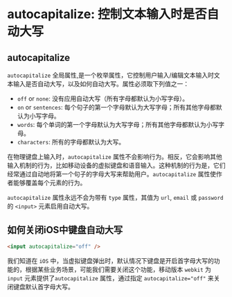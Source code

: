 # autocapitalize: 控制文本输入时是否自动大写

## autocapitalize

`autocapitalize` 全局属性,是一个枚举属性，它控制用户输入/编辑文本输入时文本输入是否自动大写，以及如何自动大写。属性必须取下列值之一：

* `off` or `none`: 没有应用自动大写（所有字母都默认为小写字母）。
* `on` or `sentences`: 每个句子的第一个字母默认为大写字母；所有其他字母都默认为小写字母。
* `words`: 每个单词的第一个字母默认为大写字母；所有其他字母都默认为小写字母。
* `characters`: 所有的字母都默认为大写。

在物理键盘上输入时，`autocapitalize` 属性不会影响行为。相反，它会影响其他输入机制的行为，比如移动设备的虚拟键盘和语音输入。这种机制的行为是，它们经常通过自动地将第一个句子的字母大写来帮助用户。`autocapitalize` 属性使作者能够覆盖每个元素的行为。

`autocapitalize` 属性永远不会为带有 `type` 属性，其值为 `url`, `email` 或 `password` 的 `<input>` 元素启用自动大写。

## 如何关闭iOS中键盘自动大写

```html
<input autocapitalize="off" />
```

我们知道在 `iOS` 中，当虚拟键盘弹出时，默认情况下键盘是开启首字母大写的功能的，根据某些业务场景，可能我们需要关闭这个功能，移动版本 `webkit` 为 `input` 元素提供了`autocapitalize` 属性，通过指定 `autocapitalize="off"` 来关闭键盘默认首字母大写。
